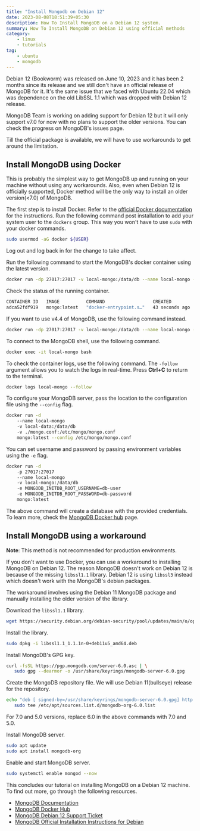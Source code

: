 ```yaml
---
title: "Install Mongodb on Debian 12"
date: 2023-08-08T18:51:39+05:30
description: How To Install MongoDB on a Debian 12 system.
summary: How To Install MongoDB on Debian 12 using official methods
category:
    - linux
    - tutorials
tag:
    - ubuntu
    - mongodb
---
```


Debian 12 (Bookworm) was released on June 10, 2023 and it has been 2 months since its release and we still don't have an official release of MongoDB for it. It's the same issue that we faced with Ubuntu 22.04 which was dependence on the old LibSSL 1.1 which was dropped with Debian 12 release.

MongoDB Team is working on adding support for Debian 12 but it will only support v7.0 for now with no plans to support the older versions. You can check the progress on MongoDB's issues page.

Till the official package is available, we will have to use workarounds to get around the limitation.

## Install MongoDB using Docker

This is probably the simplest way to get MongoDB up and running on your machine without using any workarounds. Also, even when Debian 12 is officially supported, Docker method will be the only way to install an older version(<7.0) of MongoDB.

The first step is to install Docker. Refer to the [official Docker documentation](https://docs.docker.com/engine/install/) for the instructions. Run the following command post installation to add your system user to the `dockers` group. This way you won't have to use `sudo` with your docker commands.

```bash
sudo usermod -aG docker ${USER}
```

Log out and log back in for the change to take affect.

Run the following command to start the MongoDB's docker container using the latest version.

```bash
docker run -dp 27017:27017 -v local-mongo:/data/db --name local-mongo --restart=always mongo:latest
```

Check the status of the running container.

```bash
CONTAINER ID   IMAGE          COMMAND                  CREATED          STATUS          PORTS                                           NAMES
adca52fdf919   mongo:latest   "docker-entrypoint.s…"   43 seconds ago   Up 42 seconds   0.0.0.0:27017->27017/tcp, :::27017->27017/tcp   local-mongo
```

If you want to use v4.4 of MongoDB, use the following command instead.

```bash
docker run -dp 27017:27017 -v local-mongo:/data/db --name local-mongo --restart=always mongo:4.4
```

To connect to the MongoDB shell, use the following command.

```bash
docker exec -it local-mongo bash
```

To check the container logs, use the following command. The `-follow` argument allows you to watch the logs in real-time. Press **Ctrl+C** to return to the terminal.

```bash
docker logs local-mongo --follow
```

To configure your MongoDB server, pass the location to the configuration file using the `--config` flag.

```bash
docker run -d
    --name local-mongo
    -v local-data:/data/db
    -v ./mongo.conf:/etc/mongo/mongo.conf
    mongo:latest --config /etc/mongo/mongo.conf
```

You can set username and password by passing environment variables using the `-e` flag.

```bash
docker run -d
    -p 27017:27017
    --name local-mongo
    -v local-mongo:/data/db
    -e MONGODB_INITDB_ROOT_USERNAME=db-user
    -e MONGODB_INITDB_ROOT_PASSWORD=db-password
    mongo:latest
```

The above command will create a database with the provided credentials. To learn more, check the [MongoDB Docker hub](https://hub.docker.com/_/mongo) page.

## Install MongoDB using a workaround

**Note**: This method is not recommended for production environments.

If you don't want to use Docker, you can use a workaround to installing MongoDB on Debian 12. The reason MongoDB doesn't work on Debian 12 is because of the missing `libssl1.1` library. Debian 12 is using `libssl3` instead which doesn't work with the MongoDB's debian packages.

The workaround involves using the Debian 11 MongoDB package and manually installing the older version of the library.

Download the `libssl1.1` library.

```bash
wget https://security.debian.org/debian-security/pool/updates/main/o/openssl/libssl1.1_1.1.1n-0+deb11u5_amd64.deb
```

Install the library.

```bash
sudo dpkg -i libssl1.1_1.1.1n-0+deb11u5_amd64.deb
```

Install MongoDB's GPG key.

```bash
curl -fsSL https://pgp.mongodb.com/server-6.0.asc | \
   sudo gpg --dearmor -o /usr/share/keyrings/mongodb-server-6.0.gpg
```

Create the MongoDB repository file. We will use Debian 11(bullseye) release for the repository.

```bash
echo "deb [ signed-by=/usr/share/keyrings/mongodb-server-6.0.gpg] http://repo.mongodb.org/apt/debian bullseye/mongodb-org/6.0 main" | \
   sudo tee /etc/apt/sources.list.d/mongodb-org-6.0.list
```

For 7.0 and 5.0 versions, replace 6.0 in the above commands with 7.0 and 5.0.

Install MongoDB server.

```bash
sudo apt update
sudo apt install mongodb-org
```

Enable and start MongoDB server.

```bash
sudo systemctl enable mongod --now
```

This concludes our tutorial on installing MongoDB on a Debian 12 machine. To find out more, go through the following resources.

- [MongoDB Documentation](https://www.mongodb.com/docs/)
- [MongoDB Docker Hub](https://hub.docker.com/_/mongo)
- [MongoDB Debian 12 Support Ticket](https://jira.mongodb.org/browse/SERVER-77231)
- [MongoDB Official Installation Instructions for Debian](https://www.mongodb.com/docs/manual/tutorial/install-mongodb-on-debian/)
